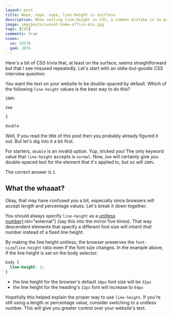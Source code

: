 ```yaml
---
layout: post
title: Nope, nope, nope, line-height is unitless
description: When setting line-height in CSS, a common mistake is to pass a specific unit for the value. Here's why we should be following the preferred approach and set line-height to a unitless value.
image: img/posts/sunset-home-office-min.jpg
tags: [CSS]
comments: true
views:
  ua: 29170
  ga4: 2076
---
```


Here's a bit of CSS trivia that, at least on the surface, seems straightforward but that I see misused repeatedly. Let's start with an oldie-but-goodie CSS interview question:

You want the text on your website to be double-spaced by default. Which of the following `line-height` values is the best way to do this?

```markdown
200%

2em

2

double
```

Well, if you read the title of this post then you probably already figured it out. But let's dig into it a bit first.

For starters, `double` is an invalid option. Yup, tricked you! The only keyword value that `line-height` accepts is `normal`. Now, `2em` will certainly give you double-spaced text for the element that it's applied to, but so will `200%`.

The correct answer is `2`.

## What the whaaat?

Okay, that may have confused you a bit, especially since browsers will accept length and percentage values. Let's break it down together.

You should always specify `line-height` as a [unitless number](https://developer.mozilla.org/en-US/docs/Web/CSS/line-height#Prefer_unitless_numbers_for_line-height_values){:rel="external"} (say this into the mirror five times). That way descendent elements that specify a different font size will inherit _that_ number instead of a fixed line height.

By making the line height unitless, the browser preserves the `font-size`/`line-height` ratio even if the font size changes. In the example above, if the line height is set on the body selector:

```css
body {
  line-height: 2;
}
```

* the line height for the browser's default `16px` font size will be `32px`
* the line height for the heading's `32px` font will increase to `64px`

Hopefully this helped explain the proper way to use `line-height`. If you're still using a length or percentage value, consider switching to a unitless number. This will give you greater control over your website's text.